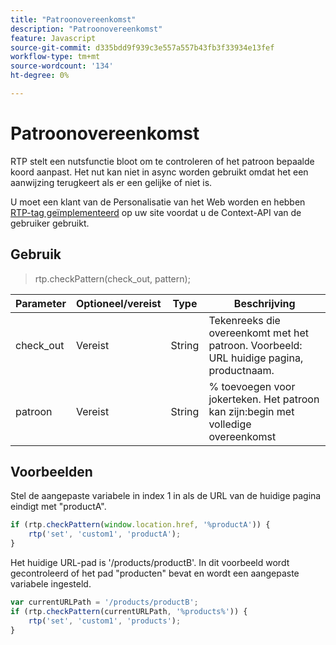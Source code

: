 ```yaml
---
title: "Patroonovereenkomst"
description: "Patroonovereenkomst"
feature: Javascript
source-git-commit: d335bdd9f939c3e557a557b43fb3f33934e13fef
workflow-type: tm+mt
source-wordcount: '134'
ht-degree: 0%

---
```



# Patroonovereenkomst

RTP stelt een nutsfunctie bloot om te controleren of het patroon bepaalde koord aanpast. Het nut kan niet in async worden gebruikt omdat het een aanwijzing terugkeert als er een gelijke of niet is.

U moet een klant van de Personalisatie van het Web worden en hebben [RTP-tag geïmplementeerd](https://experienceleague.adobe.com/en/docs/marketo/using/product-docs/web-personalization/rtp-tag-implementation/deploy-the-rtp-javascript) op uw site voordat u de Context-API van de gebruiker gebruikt.

## Gebruik

> rtp.checkPattern(check_out, pattern);

| Parameter | Optioneel/vereist | Type | Beschrijving |
|---|---|---|---|
| check_out | Vereist | String | Tekenreeks die overeenkomt met het patroon. Voorbeeld: URL huidige pagina, productnaam. |
| patroon | Vereist | String | % toevoegen voor jokerteken. Het patroon kan zijn:begin met volledige overeenkomst |


## Voorbeelden

Stel de aangepaste variabele in index 1 in als de URL van de huidige pagina eindigt met &quot;productA&quot;.

```javascript
if (rtp.checkPattern(window.location.href, '%productA')) {
    rtp('set', 'custom1', 'productA');
}
```

Het huidige URL-pad is &#39;/products/productB&#39;. In dit voorbeeld wordt gecontroleerd of het pad &quot;producten&quot; bevat en wordt een aangepaste variabele ingesteld.

```javascript
var currentURLPath = '/products/productB';
if (rtp.checkPattern(currentURLPath, '%products%')) {
    rtp('set', 'custom1', 'products');
}
```
